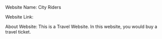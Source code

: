 Website Name:  City Riders

Website Link: 

About Website:  This is a Travel Website. In this website, you would buy a travel ticket.
